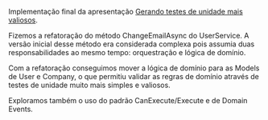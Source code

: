 Implementação final da apresentação [Gerando testes de unidade mais valiosos](https://docs.google.com/presentation/d/e/2PACX-1vQbN1tf-wxS40mZaPzJgwHHN6A7Mt4bq7DmKkucjQzmzFQ7WWN5iKAyHCvg6ZbuMD6uMrgAGGxM3qHd/pub?start=false&loop=false&delayms=3000&slide=id.gb9789b2cf1_0_77).

Fizemos a refatoração do método ChangeEmailAsync do UserService. A versão inicial desse método era considerada complexa pois assumia duas responsabilidades ao mesmo tempo: orquestração e lógica de domínio. 

Com a refatoração conseguimos mover a lógica de domínio para as Models de User e Company, o que permitiu validar as regras de domínio através de testes de unidade muito mais simples e valiosos.

Exploramos também o uso do padrão CanExecute/Execute e de Domain Events.



